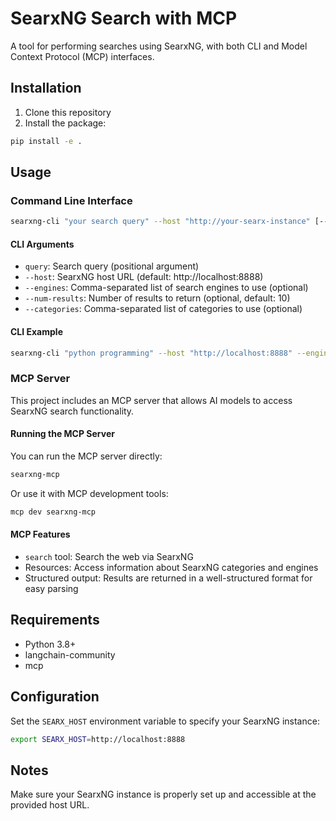 # SearxNG Search with MCP

A tool for performing searches using SearxNG, with both CLI and Model Context Protocol (MCP) interfaces.

## Installation

1. Clone this repository
2. Install the package:
```bash
pip install -e .
```

## Usage

### Command Line Interface

```bash
searxng-cli "your search query" --host "http://your-searx-instance" [--engines "engine1,engine2"]
```

#### CLI Arguments

- `query`: Search query (positional argument)
- `--host`: SearxNG host URL (default: http://localhost:8888)
- `--engines`: Comma-separated list of search engines to use (optional)
- `--num-results`: Number of results to return (optional, default: 10)
- `--categories`: Comma-separated list of categories to use (optional)

#### CLI Example

```bash
searxng-cli "python programming" --host "http://localhost:8888" --engines "google,duckduckgo"
```

### MCP Server

This project includes an MCP server that allows AI models to access SearxNG search functionality.

#### Running the MCP Server

You can run the MCP server directly:

```bash
searxng-mcp
```

Or use it with MCP development tools:

```bash
mcp dev searxng-mcp
```

#### MCP Features

- `search` tool: Search the web via SearxNG
- Resources: Access information about SearxNG categories and engines
- Structured output: Results are returned in a well-structured format for easy parsing

## Requirements

- Python 3.8+
- langchain-community
- mcp

## Configuration

Set the `SEARX_HOST` environment variable to specify your SearxNG instance:

```bash
export SEARX_HOST=http://localhost:8888
```

## Notes

Make sure your SearxNG instance is properly set up and accessible at the provided host URL.
